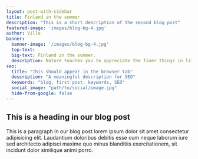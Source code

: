```yaml
---
layout: post-with-sidebar
title: Finland in the summer
description: "This is a short description of the second blog post"
featured-image: 'images/blog-bg-4.jpg'
author: Ville
banner:
  banner-image: '/images/blog-bg-4.jpg'
  top-text:
  big-text: Finland in the summer.
  description: Nature teaches you to appreciate the finer things in life, to be present, live in the moment and just breath. 
seo: 
  title: "This should appear in the browser tab"
  description: "A meaningful description for SEO"
  keywords: "blog, first post, keywords, SEO"
  social_image: "path/to/social/image.jpg"
  hide-from-google: false
---
```

## This is a heading in our blog post 

This  is a paragraph in our blog post lorem ipsum dolor sit amet consectetur adipisicing elit. Laudantium doloribus debitis esse cum neque laborum iure sed architecto adipisci maxime quo minus blanditiis exercitationem, sit incidunt dolor similique animi porro.

